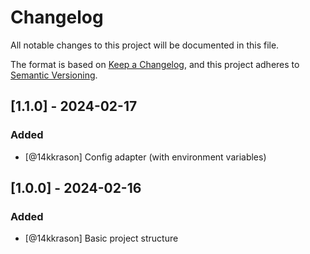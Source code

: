 # Changelog

All notable changes to this project will be documented in this file.

The format is based on [Keep a Changelog](https://keepachangelog.com/en/1.1.0/),
and this project adheres to [Semantic Versioning](https://semver.org/spec/v2.0.0.html).

## [1.1.0] - 2024-02-17
### Added
- [@14kkrason] Config adapter (with environment variables)

## [1.0.0] - 2024-02-16
### Added 
- [@14kkrason] Basic project structure
